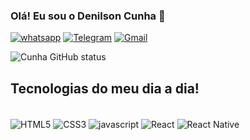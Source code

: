 ### Olá! Eu sou o Denilson Cunha 👋 

[![whatsapp](https://img.shields.io/badge/WhatsApp-25D366?style=for-the-badge&logo=whatsapp&logoColor=white)](https://api.whatsapp.com/send?phone=5583991877332)
[![Telegram](https://img.shields.io/badge/Telegram-2CA5E0?style=for-the-badge&logo=telegram&logoColor=white)](https://t.me/DeniilsonCunha)
[![Gmail](https://img.shields.io/badge/Gmail-D14836?style=for-the-badge&logo=gmail&logoColor=white)](denilsonluciano6@gmail.com)


![ Cunha GitHub status](https://github-readme-stats.vercel.app/api?username=denilsoncunha&show_icons=true&theme=dracula)

## Tecnologias do meu dia a dia!

<div style="display: inline_block"><br/>
<img align="center" alt="HTML5" src="https://img.shields.io/badge/HTML5-E34F26?style=for-the-badge&logo=html5&logoColor=white">
<img align="center" alt="CSS3" src="https://img.shields.io/badge/CSS3-1572B6?style=for-the-badge&logo=css3&logoColor=white">
<img align="center" alt="javascript" src="https://img.shields.io/badge/JavaScript-F7DF1E?style=for-the-badge&logo=javascript&logoColor=black">
<img align="center" alt="React" src="https://img.shields.io/badge/React-20232A?style=for-the-badge&logo=react&logoColor=61DAFB">
<img align="center" alt="React Native" src="https://img.shields.io/badge/React_Native-20232A?style=for-the-badge&logo=react&logoColor=61DAFB">
</div>
